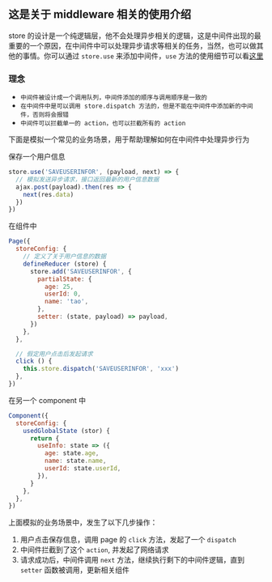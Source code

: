 ## 这是关于 middleware 相关的使用介绍
store 的设计是一个纯逻辑层，他不会处理异步相关的逻辑，这是中间件出现的最重要的一个原因，在中间件中可以处理异步请求等相关的任务，当然，也可以做其他的事情。你可以通过 `store.use` 来添加中间件，`use` 方法的使用细节可以看[这里](./store.md#useaction-string--function-layer-function--function)

### 理念
+ `中间件被设计成一个调用队列，中间件添加的顺序与调用顺序是一致的`
+ `在中间件中是可以调用 store.dispatch 方法的，但是不能在中间件中添加新的中间件，否则将会报错`
+ `中间件可以拦截单一的 action，也可以拦截所有的 action`

下面是模拟一个常见的业务场景，用于帮助理解如何在中间件中处理异步行为
  
保存一个用户信息
```js
store.use('SAVEUSERINFOR', (payload, next) => {
  // 模拟发送异步请求，接口返回最新的用户信息数据
  ajax.post(payload).then(res => {
    next(res.data)
  })
})
```

在组件中
```js
Page({
  storeConfig: {
    // 定义了关于用户信息的数据
    defineReducer (store) {
      store.add('SAVEUSERINFOR', {
        partialState: {
          age: 25,
          userId: 0,
          name: 'tao',
        },
        setter: (state, payload) => payload,
      })
    },
  },

  // 假定用户点击后发起请求
  click () {
    this.store.dispatch('SAVEUSERINFOR', 'xxx')
  },
})
```

在另一个 component 中
```js
Component({
  storeConfig: {
    usedGlobalState (stor) {
      return {
        useInfo: state => ({
          age: state.age,
          name: state.name,
          userId: state.userId,
        }),
      }
    },
  },
})
```

上面模拟的业务场景中，发生了以下几步操作：
1. 用户点击保存信息，调用 page 的 `click` 方法，发起了一个 `dispatch`
2. 中间件拦截到了这个 `action`, 并发起了网络请求
3. 请求成功后，中间件调用 `next` 方法，继续执行剩下的中间件逻辑，直到 `setter` 函数被调用，更新相关组件